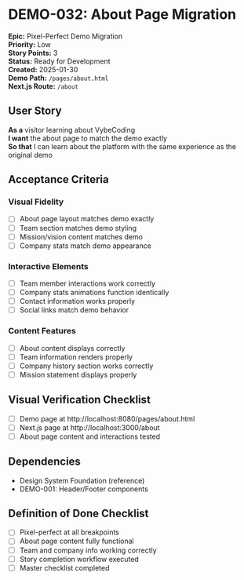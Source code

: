 # DEMO-032: About Page Migration

**Epic:** Pixel-Perfect Demo Migration  
**Priority:** Low  
**Story Points:** 3  
**Status:** Ready for Development  
**Created:** 2025-01-30  
**Demo Path:** `/pages/about.html`  
**Next.js Route:** `/about`

## User Story

**As a** visitor learning about VybeCoding  
**I want** the about page to match the demo exactly  
**So that** I can learn about the platform with the same experience as the original demo

## Acceptance Criteria

### Visual Fidelity
- [ ] About page layout matches demo exactly
- [ ] Team section matches demo styling
- [ ] Mission/vision content matches demo
- [ ] Company stats match demo appearance

### Interactive Elements
- [ ] Team member interactions work correctly
- [ ] Company stats animations function identically
- [ ] Contact information works properly
- [ ] Social links match demo behavior

### Content Features
- [ ] About content displays correctly
- [ ] Team information renders properly
- [ ] Company history section works correctly
- [ ] Mission statement displays properly

## Visual Verification Checklist
- [ ] Demo page at http://localhost:8080/pages/about.html
- [ ] Next.js page at http://localhost:3000/about
- [ ] About page content and interactions tested

## Dependencies
- Design System Foundation (reference)
- DEMO-001: Header/Footer components

## Definition of Done Checklist
- [ ] Pixel-perfect at all breakpoints
- [ ] About page content fully functional
- [ ] Team and company info working correctly
- [ ] Story completion workflow executed
- [ ] Master checklist completed